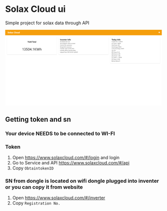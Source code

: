 # Solax Cloud ui
Simple project for solax data through API

![Ui](./solaxui.png)

## Getting token and sn
### Your device NEEDS to be connected to WI-FI
### Token
1. Open https://www.solaxcloud.com/#/login and login
2. Go to Service and API https://www.solaxcloud.com/#/api
3. Copy `ObtaintokenID `

### SN from dongle is located on wifi dongle plugged into inventer or you can copy it from website
1. Open https://www.solaxcloud.com/#/inverter
2. Copy `Registration No.`